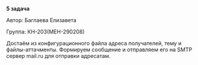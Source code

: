 **5 задача**

Автор: Баглаева Елизавета 

Группа: КН-203(МЕН-290208)

Достаём из конфигурационного файла адреса получателей, тему и файлы-аттачменты.
Формируем сообщение и отправляем его на SMTP сервер mail.ru для отправки адресатам.

